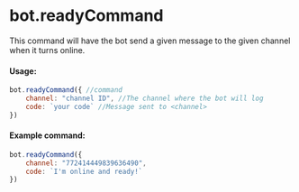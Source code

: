 # bot.readyCommand

This command will have the bot send a given message to the given channel when it turns online.

#### Usage:

```javascript
bot.readyCommand({ //command
    channel: "channel ID", //The channel where the bot will log
    code: `your code` //Message sent to <channel>
})
```

#### Example command:

```javascript
bot.readyCommand({
    channel: "772414449839636490",
    code: `I'm online and ready!`
})
```

